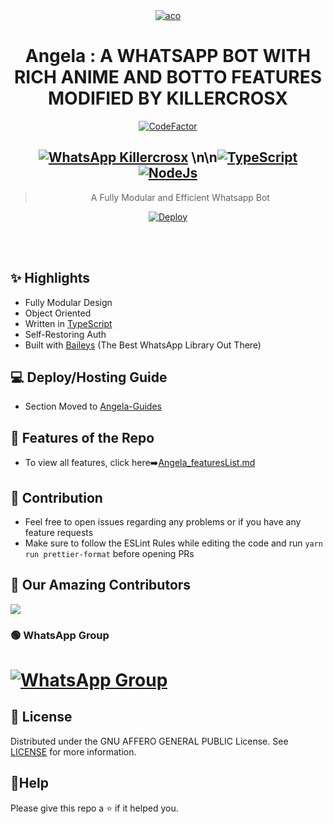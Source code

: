 <div align="center">
<a href="https://coolwallpapers.me/6161785-buidling-kimono-girl-geisha.html"><img src="https://coolwallpapers.me/th700/6161785-buidling-kimono-girl-geisha.jpg" alt="aco" border="0"></a>

# **Angela : A WHATSAPP BOT WITH RICH ANIME AND BOTTO FEATURES MODIFIED BY KILLERCROSX**

[![CodeFactor](https://www.codefactor.io/repository/github/shineiichijo/chitoge/badge)](https://www.codefactor.io/repository/github/Killercrosx/Angela)

## [![WhatsApp Killercrosx](https://img.shields.io/badge/WhatsApp-25D366?style=for-the-badge&logo=whatsapp&logoColor=white)](https://wa.me/+254798941735) \n\n[![TypeScript](https://img.shields.io/badge/TypeScript-007ACC?style=for-the-badge&logo=typescript&logoColor=white)](https://www.typescriptlang.org/) [![NodeJs](https://img.shields.io/badge/Node.js-43853D?style=for-the-badge&logo=node.js&logoColor=white)](https://nodejs.org/en/)

> A Fully Modular and Efficient Whatsapp Bot <br>

[![Deploy](https://www.herokucdn.com/deploy/button.png)](https://heroku.com/deploy)


</div><br/>
<br/>

## ✨ Highlights

-   Fully Modular Design
-   Object Oriented
-   Written in [TypeScript](https://www.typescriptlang.org/)
-   Self-Restoring Auth
-   Built with [Baileys](https://github.com/adiwajshing/baileys) (The Best
    WhatsApp Library Out There)

## 💻 Deploy/Hosting Guide

-   Section Moved to
    [Angela-Guides](https://github.com/Killercrosx/Angela-Guides/blob/main/README.md)

## 🍥 Features of the Repo

-   To view all features, click
    here➡️[Angela_featuresList.md](https://github.com/Killercrosx/Angela/blob/main/Features.md)

## 💪 Contribution

-   Feel free to open issues regarding any problems or if you have any feature requests
-   Make sure to follow the ESLint Rules while editing the code and run
    `yarn run prettier-format` before opening PRs

##  🚀 Our Amazing Contributors

<a href="https://github.com/ShineiIchijo/Chitoge/graphs/contributors">
  <img src="https://contrib.rocks/image?repo=ShineiIchijo/Chitoge" />
</a>


### 🟢 WhatsApp Group

# [![WhatsApp Group](https://img.shields.io/badge/WhatsApp-25D366?style=for-the-badge&logo=whatsapp&logoColor=white)](https://chat.whatsapp.com/KnKvFXVhCyu7jKgdDadajC)

## 📄 License

Distributed under the GNU AFFERO GENERAL PUBLIC License. See [LICENSE](/LICENSE)
for more information.

## 🚀Help
Please give this repo a ⭐ if it helped you.
 
